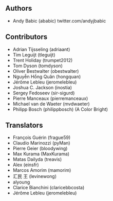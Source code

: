 ## Authors

* Andy Babic (ababic)
  twitter.com/andyjbabic


## Contributors

* Adrian Tijsseling (adriaant)
* Tim Leguijt (tleguijt)
* Trent Holiday (trumpet2012)
* Tom Dyson (tomdyson)
* Oliver Bestwalter (obestwalter)
* Nguyễn Hồng Quân (hongquan)
* Jérôme Lebleu (jeromelebleu)
* Joshua C. Jackson (inostia)
* Sergey Fedoseev (sir-sigurd)
* Pierre Manceaux (pierremanceaux)
* Michael van de Waeter (mvdwaeter)
* Philipp Bosch (philippbosch) (A Color Bright)


## Translators

* François Guérin (frague59)
* Claudio Marinozzi (pyMan)
* Pierre Geier (bloodywing)
* Max Kurama (MaxKurama)
* Matas Dailyda (treavis)
* Alex (einsfr)
* Marcos Amorim (mamorim)
* 汇民 王 (levinewong)
* alyoung
* Clarice Bianchini (claricebbcosta)
* Jérôme Lebleu (jeromelebleu)

